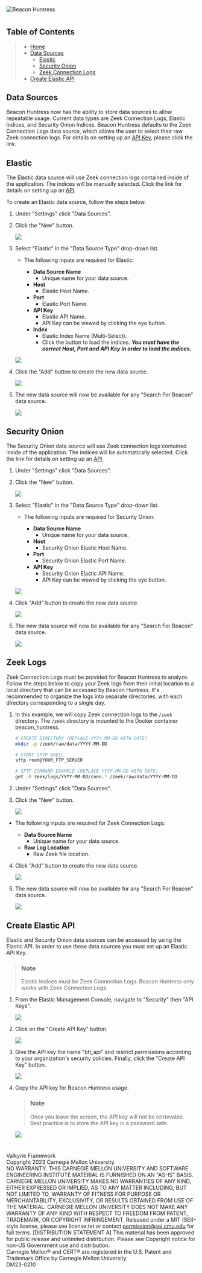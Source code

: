 ![Beacon Huntress](../../../src/lib/images/beacon_huntress.png)
#
## __Table of Contents__

> * [Home](../../../readme.md)
> * [Data Sources](#datasource)
>   * [Elastic](#elastic)
>   * [Security Onion](#seconion)
>   * [Zeek Connection Logs](#zeek)
> * [Create Elastic API](#api)

## <a name="datasource"></a>__Data Sources__

Beacon Huntress now has the ability to store data sources to allow repeatable usage. Current data types are Zeek Connection Logs, Elastic Indices, and Security Onion Indices. Beacon Huntress defaults to the Zeek Connection Logs data source, which allows the user to select their raw Zeek connection logs. For details on setting up an [API Key](#api), please click the link.

## <a name="elastic"></a>__Elastic__

The Elastic data source will use Zeek connection logs contained inside of the application. The indices will be manually selected. Click the link for details on setting up an [API](#api).

To create an Elastic data source, follow the steps below.

1. Under "Settings" click "Data Sources".
2. Click the "New" button.

    ![](/bh_web/static/documentation/images/ds_page.png)

3. Select "Elastic" in the "Data Source Type" drop-down list.

    * The following inputs are required for Elastic:

        * __Data Source Name__
            * Unique name for your data source.<br>
        * __Host__
            * Elastic Host Name.<br>
        * __Port__
            * Elastic Port Name.<br>
        * __API Key__
            * Elastic API Name.<br>        
            * API Key can be viewed by clicking the eye button.
        * __Index__
            * Elastic Index Name (Multi-Select).<br>        
            * Click the button to load the indices. <b><i>You must have the correct Host, Port and API Key in order to load the indices.</b></i>

    ![](/bh_web/static/documentation/images/ds_elastic.png)

4. Click the "Add" button to create the new data source.

    ![](/bh_web/static/documentation/images/new_es_ds.png)

5. The new data source will now be available for any "Search For Beacon" data source.

    ![](/bh_web/static/documentation/images/es_search.png)


## <a name="seconion"></a>__Security Onion__

The Security Onion data source will use Zeek connection logs contained inside of the application. The indices will be automatically selected. Click the link for details on setting up an [API](#api).

1. Under "Settings" click "Data Sources".
2. Click the "New" button.

    ![](/bh_web/static/documentation/images/ds_page.png)

3. Select "Elastic" in the "Data Source Type" drop-down list.

    * The following inputs are required for Security Onion:

        * __Data Source Name__
            * Unique name for your data source.<br>
        * __Host__
            * Security Onion Elastic Host Name.<br>
        * __Port__
            * Security Onion Elastic Port Name.<br>
        * __API Key__
            * Security Onion Elastic API Name.<br>        
            * API Key can be viewed by clicking the eye button.

    ![](/bh_web/static/documentation/images/ds_seconion.png)

4. Click "Add" button to create the new data source.

    ![](/bh_web/static/documentation/images/new_so_ds.png)

5. The new data source will now be available for any "Search For Beacon" data source.

    ![](/bh_web/static/documentation/images/so_search.png)



## <a name="zeek"></a>__Zeek Logs__

Zeek Connection Logs must be provided for Beacon Huntress to analyze. Follow the steps below to copy your Zeek logs from their initial location to a local directory that can be accessed by Beacon Huntress. It's recommended to organize the logs into separate directories, with each directory corresponding to a single day.

1. In this example, we will copy Zeek connection logs to the ```/zeek``` directory. The ```/zeek``` directory is mounted to the Docker container beacon_huntress.

    ```bash
    # CREATE DIRECTORY (REPLACE YYYY-MM-DD WITH DATE)
    mkdir -p /zeek/raw/data/YYYY-MM-DD

    # START SFTP SHELL
    sftp root@YOUR_FTP_SERVER

    # SFTP COMMAND EXAMPLE (REPLACE YYYY-MM-DD WITH DATE)
    get -R zeek/logs/YYYY-MM-DD/conn.* /zeek/raw/data/YYYY-MM-DD
    ```

2. Under "Settings" click "Data Sources".
3. Click the "New" button.

    ![](/bh_web/static/documentation/images/ds_zeek.png)

* The following inputs are required for Zeek Connection Logs:

    * __Data Source Name__
        * Unique name for your data source.<br>
    * __Raw Log Location__
        * Raw Zeek file location.<br>    

4. Click "Add" button to create the new data source.

    ![](/bh_web/static/documentation/images/new_zeek_ds.png)

5. The new data source will now be available for any "Search For Beacon" data source.

    ![](/bh_web/static/documentation/images/zeek_search.png)

## <a name="api"></a>__Create Elastic API__

Elastic and Security Onion data sources can be accessed by using the Elastic API. In order to use these data sources you must set up an Elastic API Key.

> ### __Note__<br>
> 
> Elastic Indices must be Zeek Connection Logs. Beacon Huntress only works with Zeek Connection Logs.

1. From the Elastic Management Console, navigate to "Security" then "API Keys".

    ![](/bh_web/static/documentation/images/e_api.png)

2. Click on the "Create API Key" button.

    ![](/bh_web/static/documentation/images/e_api_create.png)

3. Give the API key the name "bh_api" and restrict permissions according to your organization's security policies. Finally, click the "Create API Key" button.

    ![](/bh_web/static/documentation/images/e_api_name.png)

4. Copy the API key for Beacon Huntress usage.

    > ### __Note__<br>
    > 
    > Once you leave the screen, the API key will not be retrievable. Best practice is to store the API key in a password safe. 

    ![](/bh_web/static/documentation/images/e_api_key.png)

#
Valkyrie Framework<br>
Copyright 2023 Carnegie Mellon University.<br>
NO WARRANTY. THIS CARNEGIE MELLON UNIVERSITY AND SOFTWARE ENGINEERING INSTITUTE MATERIAL IS FURNISHED ON AN "AS-IS" BASIS. CARNEGIE MELLON UNIVERSITY MAKES NO WARRANTIES OF ANY KIND, EITHER EXPRESSED OR IMPLIED, AS TO ANY MATTER INCLUDING, BUT NOT LIMITED TO, WARRANTY OF FITNESS FOR PURPOSE OR MERCHANTABILITY, EXCLUSIVITY, OR RESULTS OBTAINED FROM USE OF THE MATERIAL. CARNEGIE MELLON UNIVERSITY DOES NOT MAKE ANY WARRANTY OF ANY KIND WITH RESPECT TO FREEDOM FROM PATENT, TRADEMARK, OR COPYRIGHT INFRINGEMENT.
Released under a MIT (SEI)-style license, please see license.txt or contact permission@sei.cmu.edu for full terms.
[DISTRIBUTION STATEMENT A] This material has been approved for public release and unlimited distribution.  Please see Copyright notice for non-US Government use and distribution.<br>
Carnegie Mellon® and CERT® are registered in the U.S. Patent and Trademark Office by Carnegie Mellon University.<br>
DM23-0210<br>